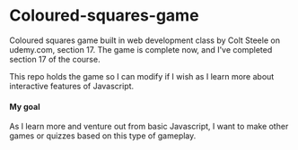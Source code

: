 # Coloured-squares-game
Coloured squares game built in web development class by Colt Steele on udemy.com, section 17. The game is complete now, and I've completed section 17 of the course.

This repo holds the game so I can modify if I wish as I learn more about interactive features of Javascript.

#### My goal
As I learn more and venture out from basic Javascript, I want to make other games or quizzes based on this type of gameplay.
